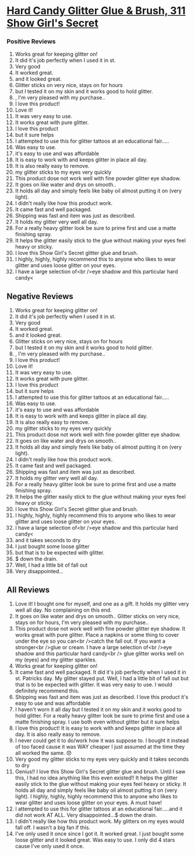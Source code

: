 # [Hard Candy Glitter Glue &amp; Brush, 311 Show Girl&#x27;s Secret](https://products.checkmycream.com/products/Hard-Candy-Glitter-Glue-and-Brush-311-Show-Girl&#x27;s-Secret.html)

### Positive Reviews

<ol>
      <li>Works great for keeping glitter on!</li>
      <li>It did it&#x27;s job perfectly when I used it in st.</li>
      <li>Very good  </li>
      <li>It worked great.</li>
      <li>and it looked great.</li>
      <li>Glitter sticks on very nice, stays on for hours</li>
      <li>but I tested it on my skin and it works good to hold glitter.</li>
      <li>, I&#x27;m very pleased with my purchase..</li>
      <li>I love this product!</li>
      <li>Love it!</li>
      <li>It was very easy to use.</li>
      <li>It works great with pure glitter.</li>
      <li>I love this product</li>
      <li>but it sure helps</li>
      <li>I attempted to use this for glitter tattoos at an educational fair.....</li>
      <li>Was easy to use.</li>
      <li>it&#x27;s easy to use and was affordable</li>
      <li>It is easy to work with and keeps glitter in place all day.</li>
      <li>It is also really easy to remove.</li>
      <li>my glitter sticks to my eyes very quickly</li>
      <li>This product dose not work well with fine powder glitter eye shadow.</li>
      <li>It goes on like water and drys on smooth..</li>
      <li>It holds all day and simply feels like baby oil almost putting it on (very light).</li>
      <li>I didn&#x27;t really like how this product work.</li>
      <li>It came fast and well packaged.</li>
      <li>Shipping was fast and item was just as described.</li>
      <li>It holds my glitter very well all day.</li>
      <li>For a really heavy glitter look be sure to prime first and use a matte finishing spray.</li>
      <li>It helps the glitter easily stick to the glue without making your eyes feel heavy or sticky.</li>
      <li>I love this Show Girl&#x27;s Secret glitter glue and brush.</li>
      <li>I highly, highly, highly recommend this to anyone who likes to wear glitter and uses loose glitter on your eyes.</li>
      <li>I have a large selection of&lt;br /&gt;eye shadow and this particular hard candy&lt;</li>
</ol>


<h2>Negative Reviews</h2>
<ol>
<li> Works great for keeping glitter on!</li>
<li> It did it&#x27;s job perfectly when I used it in st.</li>
<li> Very good  </li>
<li> It worked great.</li>
<li> and it looked great.</li>
<li> Glitter sticks on very nice, stays on for hours</li>
<li> but I tested it on my skin and it works good to hold glitter.</li>
<li> , I&#x27;m very pleased with my purchase..</li>
<li> I love this product!</li>
<li> Love it!</li>
<li> It was very easy to use.</li>
<li> It works great with pure glitter.</li>
<li> I love this product</li>
<li> but it sure helps</li>
<li> I attempted to use this for glitter tattoos at an educational fair.....</li>
<li> Was easy to use.</li>
<li> it&#x27;s easy to use and was affordable</li>
<li> It is easy to work with and keeps glitter in place all day.</li>
<li> It is also really easy to remove.</li>
<li> my glitter sticks to my eyes very quickly</li>
<li> This product dose not work well with fine powder glitter eye shadow.</li>
<li> It goes on like water and drys on smooth..</li>
<li> It holds all day and simply feels like baby oil almost putting it on (very light).</li>
<li> I didn&#x27;t really like how this product work.</li>
<li> It came fast and well packaged.</li>
<li> Shipping was fast and item was just as described.</li>
<li> It holds my glitter very well all day.</li>
<li> For a really heavy glitter look be sure to prime first and use a matte finishing spray.</li>
<li> It helps the glitter easily stick to the glue without making your eyes feel heavy or sticky.</li>
<li> I love this Show Girl&#x27;s Secret glitter glue and brush.</li>
<li> I highly, highly, highly recommend this to anyone who likes to wear glitter and uses loose glitter on your eyes.</li>
<li> I have a large selection of&lt;br /&gt;eye shadow and this particular hard candy&lt;</li>
<li> and it takes seconds to dry</li>
<li> I just bought some loose glitter</li>
<li> but that is to be expected with glitter.</li>
<li> $ down the drain.</li>
<li> Well, I had a little bit of fall out</li>
<li> Very disappointed...</li>
</ol>

<h2>All Reviews</h2>

<ol>
    <li> Love it! I bought one for myself, and one as a gift. It holds my glitter very well all day. No complaining on this end.</li>
    <li> It goes on like water and drys on smooth.. Glitter sticks on very nice, stays on for hours, I&#x27;m very pleased with my purchase..</li>
    <li> This product dose not work well with fine powder glitter eye shadow. It works great with pure glitter. Place a napkins or some thing to cover under the eye so you can&lt;br /&gt;catch the fall out. If you want a stronger&lt;br /&gt;glue or cream. I have a large selection of&lt;br /&gt;eye shadow and this particular hard candy&lt;br /&gt; glue glitter works well on my (eyes) and my glitter sparkles.</li>
    <li> Works great for keeping glitter on!</li>
    <li> It came fast and well packaged. It did it&#x27;s job perfectly when I used it in st. Patricks day. My glitter stayed put. Well, I had a little bit of fall out but that is to be expected with glitter. It was very easy to use. I would definitely recommend this.</li>
    <li> Shipping was fast and item was just as described. I love this product it&#x27;s easy to use and was affordable</li>
    <li> I haven&#x27;t worn it all day but I tested it on my skin and it works good to hold glitter. For a really heavy glitter look be sure to prime first and use a matte finishing spray. I use both even without glitter but it sure helps</li>
    <li> I love this product! It is easy to work with and keeps glitter in place all day. It is also really easy to remove.</li>
    <li> I never could get it to do/work how it was suppose to. I bought it instead of too faced cause it was WAY cheaper I just assumed at the time they all worked the same. 😞</li>
    <li> Very good  my glitter sticks to my eyes very quickly and it takes seconds to dry</li>
    <li> Genius!! I love this Show Girl&#x27;s Secret glitter glue and brush. Until I saw this, I had no idea anything like this even existed!! It helps the glitter easily stick to the glue without making your eyes feel heavy or sticky. It holds all day and simply feels like baby oil almost putting it on (very light). I highly, highly, highly recommend this to anyone who likes to wear glitter and uses loose glitter on your eyes. A must have!</li>
    <li> I attempted to use this for glitter tattoos at an educational fair.....and it did not work AT ALL.  Very disappointed...$ down the drain.</li>
    <li> I didn&#x27;t really like how this product work. My glitters on my eyes would fall off. I wasn&#x27;t a big fan if this.</li>
    <li> I&#x27;ve only used it once since I got it. It worked great. I just bought some loose glitter and it looked great. Was easy to use. I only did 4 stars cause I&#x27;ve only used it once.</li>
</ol>




